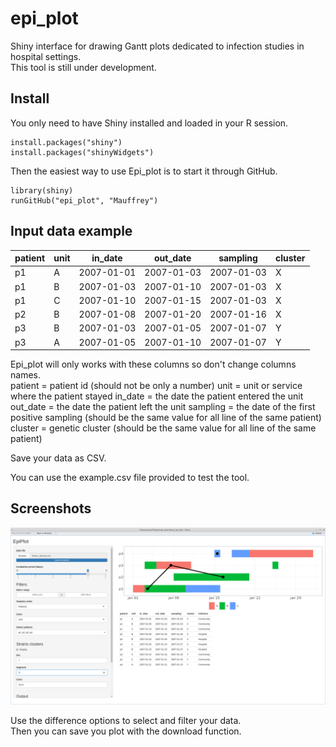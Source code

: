 # epi_plot

Shiny interface for drawing Gantt plots dedicated to infection studies in hospital settings.  
This tool is still under development.

## Install
You only need to have Shiny installed and loaded in your R session.  
```
install.packages("shiny")
install.packages("shinyWidgets")
```
Then the easiest way to use Epi_plot is to start it through GitHub.  
```
library(shiny)
runGitHub("epi_plot", "Mauffrey")
```

## Input data example

| patient | unit | in_date    | out_date   | sampling   | cluster |
|---------|------|------------|------------|------------|---------|
| p1      | A    | 2007-01-01 | 2007-01-03 | 2007-01-03 | X       |
| p1      | B    | 2007-01-03 | 2007-01-10 | 2007-01-03 | X       |
| p1      | C    | 2007-01-10 | 2007-01-15 | 2007-01-03 | X       |
| p2      | B    | 2007-01-08 | 2007-01-20 | 2007-01-16 | X       |
| p3      | B    | 2007-01-03 | 2007-01-05 | 2007-01-07 | Y       |
| p3      | A    | 2007-01-05 | 2007-01-10 | 2007-01-07 | Y       |

Epi_plot will only works with these columns so don't change columns names.  
patient = patient id (should not be only a number)
unit = unit or service where the patient stayed
in_date = the date the patient entered the unit
out_date = the date the patient left the unit
sampling = the date of the first positive sampling (should be the same value for all line of the same patient)
cluster = genetic cluster (should be the same value for all line of the same patient)

Save your data as CSV.

You can use the example.csv file provided to test the tool.

## Screenshots

![screenshot](images/epi_plot.png)

Use the difference options to select and filter your data.  
Then you can save you plot with the download function.
